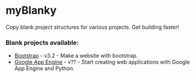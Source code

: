 myBlanky
========

Copy blank project structures for various projects. Get building faster!

### Blank projects available:

* [Bootstrap](http://getbootstrap.com/) - v3.2 - Make a website with bootstrap.
* [Google App Engine](https://developers.google.com/appengine/) - v?? - Start creating web applications with Google App Engine and Python.
